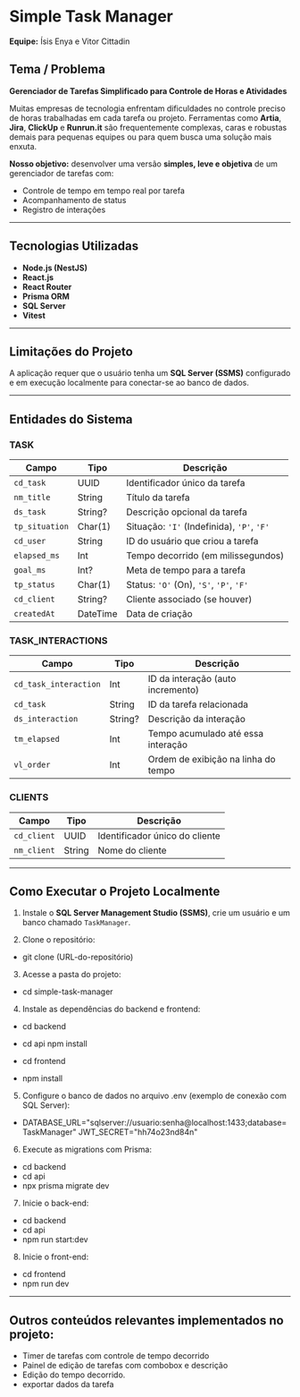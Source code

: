 # Simple Task Manager

**Equipe:** Ísis Enya e Vitor Cittadin  

##  Tema / Problema

**Gerenciador de Tarefas Simplificado para Controle de Horas e Atividades**

Muitas empresas de tecnologia enfrentam dificuldades no controle preciso de horas trabalhadas em cada tarefa ou projeto. Ferramentas como **Artia**, **Jira**, **ClickUp** e **Runrun.it** são frequentemente complexas, caras e robustas demais para pequenas equipes ou para quem busca uma solução mais enxuta.

**Nosso objetivo:** desenvolver uma versão **simples, leve e objetiva** de um gerenciador de tarefas com:

- Controle de tempo em tempo real por tarefa
- Acompanhamento de status
- Registro de interações

---

##  Tecnologias Utilizadas

- **Node.js (NestJS)**
- **React.js**
- **React Router**
- **Prisma ORM**
- **SQL Server**
- **Vitest**

---

##  Limitações do Projeto

A aplicação requer que o usuário tenha um **SQL Server (SSMS)** configurado e em execução localmente para conectar-se ao banco de dados.

---

##  Entidades do Sistema

### TASK

| Campo        | Tipo      | Descrição                                      |
| ------------ | --------- | ---------------------------------------------- |
| `cd_task`    | UUID      | Identificador único da tarefa                  |
| `nm_title`   | String    | Título da tarefa                               |
| `ds_task`    | String?   | Descrição opcional da tarefa                   |
| `tp_situation` | Char(1) | Situação: `'I'` (Indefinida), `'P'`, `'F'`     |
| `cd_user`    | String    | ID do usuário que criou a tarefa               |
| `elapsed_ms` | Int       | Tempo decorrido (em milissegundos)            |
| `goal_ms`    | Int?      | Meta de tempo para a tarefa                    |
| `tp_status`  | Char(1)   | Status: `'O'` (On), `'S'`, `'P'`, `'F'`        |
| `cd_client`  | String?   | Cliente associado (se houver)                  |
| `createdAt`  | DateTime  | Data de criação                                |

### TASK_INTERACTIONS

| Campo               | Tipo    | Descrição                           |
| -------------------| ------- | ----------------------------------- |
| `cd_task_interaction` | Int  | ID da interação (auto incremento)   |
| `cd_task`           | String  | ID da tarefa relacionada            |
| `ds_interaction`    | String? | Descrição da interação              |
| `tm_elapsed`        | Int     | Tempo acumulado até essa interação  |
| `vl_order`          | Int     | Ordem de exibição na linha do tempo |

### CLIENTS

| Campo       | Tipo   | Descrição                      |
| ----------- | ------ | ------------------------------ |
| `cd_client` | UUID   | Identificador único do cliente |
| `nm_client` | String | Nome do cliente                |

---

##  Como Executar o Projeto Localmente

1. Instale o **SQL Server Management Studio (SSMS)**, crie um usuário e um banco chamado `TaskManager`.

2. Clone o repositório:

- git clone (URL-do-repositório)

3. Acesse a pasta do projeto:
- cd simple-task-manager

4. Instale as dependências do backend e frontend:
- cd backend
- cd api
npm install

- cd frontend
- npm install

5. Configure o banco de dados no arquivo .env (exemplo de conexão com SQL Server):

- DATABASE_URL="sqlserver://usuario:senha@localhost:1433;database=TaskManager"
JWT_SECRET="hh74o23nd84n"


6. Execute as migrations com Prisma:

- cd backend
- cd api
- npx prisma migrate dev


7. Inicie o back-end:

- cd backend
- cd api
- npm run start:dev

8. Inicie o front-end:

- cd frontend
- npm run dev

---

## Outros conteúdos relevantes implementados no projeto:

- Timer de tarefas com controle de tempo decorrido
- Painel de edição de tarefas com combobox e descrição
- Edição do tempo decorrido.
- exportar dados da tarefa

